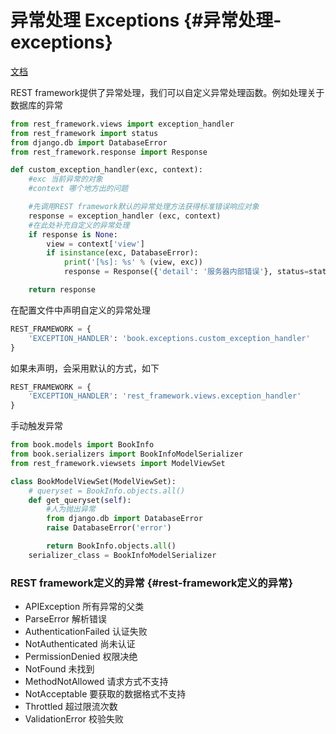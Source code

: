 # 异常处理 Exceptions {#异常处理-exceptions}

[文档](http://www.django-rest-framework.org/api-guide/settings/#exception_handler)

REST framework提供了异常处理，我们可以自定义异常处理函数。例如处理关于数据库的异常

```py
from rest_framework.views import exception_handler
from rest_framework import status
from django.db import DatabaseError
from rest_framework.response import Response

def custom_exception_handler(exc, context):
    #exc 当前异常的对象
    #context 哪个地方出的问题

    #先调用REST framework默认的异常处理方法获得标准错误响应对象
    response = exception_handler (exc, context)
    #在此处补充自定义的异常处理
    if response is None:
        view = context['view']
        if isinstance(exc, DatabaseError):
            print('[%s]: %s' % (view, exc))
            response = Response({'detail': '服务器内部错误'}, status=status.HTTP_507_INSUFFICIENT_STORAGE)

    return response
```

在配置文件中声明自定义的异常处理

```py
REST_FRAMEWORK = {
    'EXCEPTION_HANDLER': 'book.exceptions.custom_exception_handler'
}
```

如果未声明，会采用默认的方式，如下

```py
REST_FRAMEWORK = {
    'EXCEPTION_HANDLER': 'rest_framework.views.exception_handler'
}
```

手动触发异常

```py
from book.models import BookInfo
from book.serializers import BookInfoModelSerializer
from rest_framework.viewsets import ModelViewSet

class BookModelViewSet(ModelViewSet):
    # queryset = BookInfo.objects.all()
    def get_queryset(self):
        #人为抛出异常
        from django.db import DatabaseError
        raise DatabaseError('error')

        return BookInfo.objects.all()
    serializer_class = BookInfoModelSerializer
```

### REST framework定义的异常 {#rest-framework定义的异常}

* APIException 所有异常的父类
* ParseError 解析错误
* AuthenticationFailed 认证失败
* NotAuthenticated 尚未认证
* PermissionDenied 权限决绝
* NotFound 未找到
* MethodNotAllowed 请求方式不支持
* NotAcceptable 要获取的数据格式不支持
* Throttled 超过限流次数
* ValidationError 校验失败



